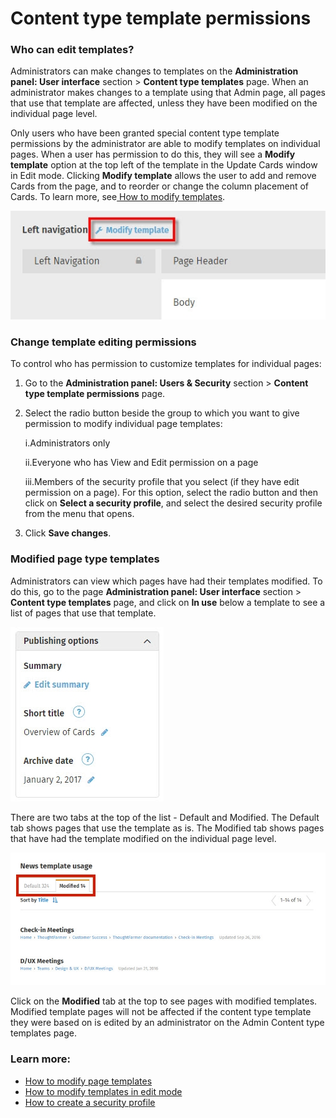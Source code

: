# Content type template permissions

### Who can edit templates?

Administrators can make changes to templates on the **Administration panel: User interface** section &gt; **Content type templates** page. When an administrator makes changes to a template using that Admin page, all pages that use that template are affected, unless they have been modified on the individual page level.  
  
Only users who have been granted special content type template permissions by the administrator are able to modify templates on individual pages. When a user has permission to do this, they will see a **Modify template** option at the top left of the template in the Update Cards window in Edit mode. Clicking **Modify template** allows the user to add and remove Cards from the page, and to reorder or change the column placement of Cards. To learn more, see[ How to modify templates](../../../using-thoughtfarmer/add-pages-and-sections/modify-templates.md).  


![](../../../.gitbook/assets/2%20%286%29.jpg)

### Change template editing permissions

To control who has permission to customize templates for individual pages:

1. Go to the **Administration panel: Users & Security** section &gt; **Content type template permissions** page.
2. Select the radio button beside the group to which you want to give permission to modify individual page templates:

   i.Administrators only

   ii.Everyone who has View and Edit permission on a page

   iii.Members of the security profile that you select \(if they have edit permission on a page\). For this option, select the radio button and then click on **Select a security profile**, and select the desired security profile from the menu that opens.

3. Click **Save changes**.

### Modified page type templates

Administrators can view which pages have had their templates modified. To do this, go to the page **Administration panel: User interface** section &gt; **Content type templates** page, and click on **In use** below a template to see a list of pages that use that template.  


![](../../../.gitbook/assets/3%20%2816%29.jpg)

There are two tabs at the top of the list - Default and Modified. The Default tab shows pages that use the template as is. The Modified tab shows pages that have had the template modified on the individual page level.

![](../../../.gitbook/assets/4%20%2834%29.jpg)



Click on the **Modified** tab at the top to see pages with modified templates. Modified template pages will not be affected if the content type template they were based on is edited by an administrator on the Admin Content type templates page.

### Learn more:

* [How to modify page templates](create-and-modify-template/)
* [How to modify templates in edit mode](../../../using-thoughtfarmer/add-pages-and-sections/modify-templates.md)
* [How to create a security profile](../../security/security-groups.md)

